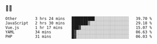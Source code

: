 ### 👨‍💻

<!--START_SECTION:waka-->
```text
Other        3 hrs 24 mins   ██████████░░░░░░░░░░░░░░░   39.70 % 
JavaScript   2 hrs 30 mins   ███████▒░░░░░░░░░░░░░░░░░   29.18 % 
Vue.js       1 hr 17 mins    ███▓░░░░░░░░░░░░░░░░░░░░░   15.07 % 
YAML         34 mins         █▓░░░░░░░░░░░░░░░░░░░░░░░   06.63 % 
PHP          31 mins         █▓░░░░░░░░░░░░░░░░░░░░░░░   06.03 % 
```
<!--END_SECTION:waka-->
